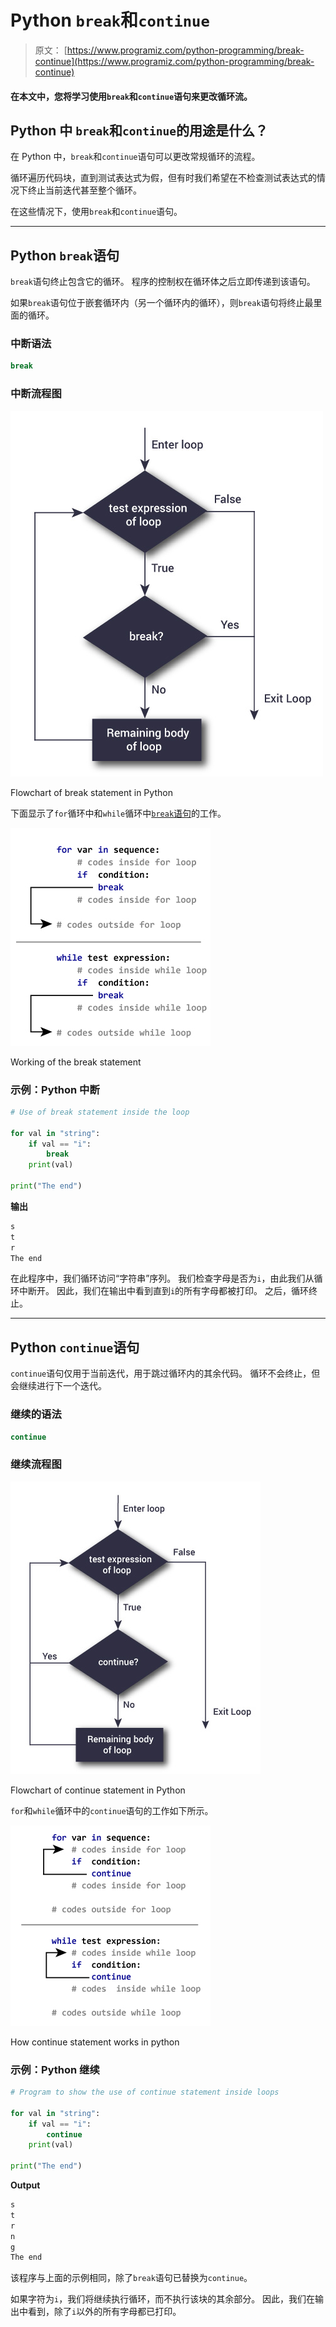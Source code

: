 # Python `break`和`continue`

> 原文： [https://www.programiz.com/python-programming/break-continue](https://www.programiz.com/python-programming/break-continue)

#### 在本文中，您将学习使用`break`和`continue`语句来更改循环流。

## Python 中 `break`和`continue`的用途是什么？

在 Python 中，`break`和`continue`语句可以更改常规循环的流程。

循环遍历代码块，直到测试表达式为假，但有时我们希望在不检查测试表达式的情况下终止当前迭代甚至整个循环。

在这些情况下，使用`break`和`continue`语句。

* * *

## Python `break`语句

`break`语句终止包含它的循环。 程序的控制权在循环体之后立即传递到该语句。

如果`break`语句位于嵌套循环内（另一个循环内的循环），则`break`语句将终止最里面的循环。

### 中断语法

```py
break
```

### 中断流程图

![Flowchart of break statement in Python](img/45ab60b74c9df2e1dcbdad452de07fd9.png "break Statement")

Flowchart of break statement in Python



下面显示了`for`循环中和`while`循环中[`break`语句](https://www.programiz.com/python-programming/for-loop)的工作。

![How the break statement works in Python](img/accebe7e5997e0d60b50265a8008db1a.png "How break statement works")

Working of the break statement



### 示例：Python 中断

```py
# Use of break statement inside the loop

for val in "string":
    if val == "i":
        break
    print(val)

print("The end")
```

**输出**

```py
s
t
r
The end
```

在此程序中，我们循环访问“字符串”序列。 我们检查字母是否为`i`，由此我们从循环中断开。 因此，我们在输出中看到直到`i`的所有字母都被打印。 之后，循环终止。

* * *

## Python `continue`语句

`continue`语句仅用于当前迭代，用于跳过循环内的其余代码。 循环不会终止，但会继续进行下一个迭代。

### 继续的语法

```py
continue
```

### 继续流程图

![Flowchart of continue statement in Python](img/d2325cc713b1c854ad54035b67cb3878.png "continue Statement")

Flowchart of continue statement in Python



`for`和`while`循环中的`continue`语句的工作如下所示。

![How continue statement works in python](img/c085ea36c70b914ad24a1d026f5247dd.png "How continue statement works")

How continue statement works in python



### 示例：Python 继续

```py
# Program to show the use of continue statement inside loops

for val in "string":
    if val == "i":
        continue
    print(val)

print("The end")
```

**Output**

```py
s
t
r
n
g
The end
```

该程序与上面的示例相同，除了`break`语句已替换为`continue`。

如果字符为`i`，我们将继续执行循环，而不执行该块的其余部分。 因此，我们在输出中看到，除了`i`以外的所有字母都已打印。